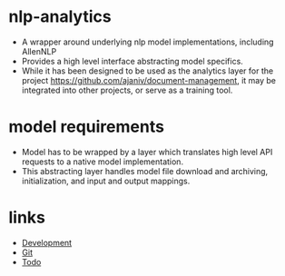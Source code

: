 # nlp-analytics
* A wrapper around underlying nlp model implementations, including AllenNLP
* Provides a high level interface abstracting model specifics.
* While it has been designed to be used as the analytics  layer for the project https://github.com/ajaniv/document-management,
  it may be integrated into other projects, or serve as a training tool.

# model requirements
* Model has to be wrapped by a layer which translates high level API requests to a native model implementation.
* This abstracting layer handles model file download and archiving, initialization, and input and output mappings.

# links
* [Development](./docs/develop.md)
* [Git](./docs/git.md)
* [Todo](./docs/todo.md)
